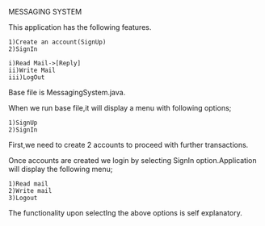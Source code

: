 MESSAGING SYSTEM

This application has the following features.

    1)Create an account(SignUp)
    2)SignIn

    i)Read Mail->[Reply]    
    ii)Write Mail
    iii)LogOut
    
Base file is MessagingSystem.java.

When we run base file,it will display a menu with following options;

    1)SignUp
    2)SignIn

First,we need to create 2 accounts to proceed with further transactions.

Once accounts are created we login by selecting SignIn option.Application will display the following menu;

    1)Read mail
    2)Write mail
    3)Logout

The functionality upon selectIng the above options is self explanatory.
